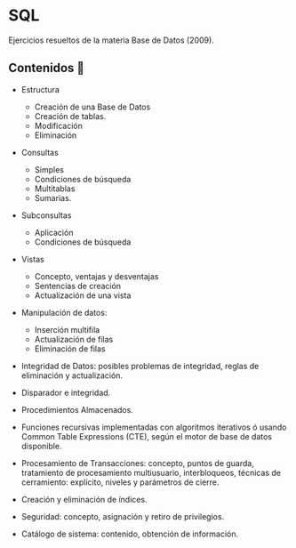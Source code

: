 # SQL
Ejercicios resueltos de la materia Base de Datos (2009).

## Contenidos :open_book:
* Estructura
  * Creación de una Base de Datos
  * Creación de tablas.
  * Modificación
  * Eliminación

* Consultas 
  * Simples
  * Condiciones de búsqueda
  * Multitablas
  * Sumarias.

* Subconsultas
  * Aplicación
  * Condiciones de búsqueda

* Vistas
  * Concepto, ventajas y desventajas
  * Sentencias de creación
  * Actualización de una vista

* Manipulación de datos:
  * Inserción multifila
  * Actualización de filas
  * Eliminación de filas

* Integridad de Datos: posibles problemas de integridad, reglas de eliminación y actualización.
* Disparador e integridad.
* Procedimientos Almacenados.
* Funciones recursivas implementadas con algoritmos iterativos ó usando Common Table Expressions (CTE), según el motor de base de datos disponible.
* Procesamiento de Transacciones: concepto, puntos de guarda, tratamiento de procesamiento multiusuario, interbloqueos, técnicas de cerramiento: explícito, niveles y parámetros de cierre.
* Creación y eliminación de índices.
* Seguridad: concepto, asignación y retiro de privilegios.
* Catálogo de sistema: contenido, obtención de información. 
